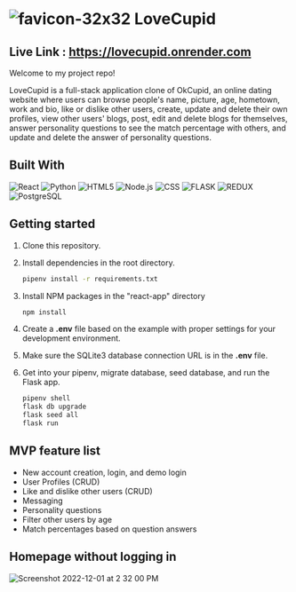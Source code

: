 # ![favicon-32x32](https://user-images.githubusercontent.com/98840063/205130192-98d58b81-ff13-428f-a337-18eb61fddf13.png)  LoveCupid

## Live Link : https://lovecupid.onrender.com

Welcome to my project repo!

LoveCupid is a full-stack application clone of OkCupid, an online dating website where users can browse people's name, picture, age, hometown, work and bio, like or dislike other users, create, update and delete their own profiles, view other users' blogs, post, edit and delete blogs for themselves, answer personality questions to see the match percentage with others, and update and delete the answer of personality questions.


## Built With
![React](https://img.shields.io/badge/React-20232A?style=for-the-badge&logo=react&logoColor=61DAFB)  ![Python](https://img.shields.io/badge/Python-FFD43B?style=for-the-badge&logo=python&logoColor=blue)   ![HTML5](https://img.shields.io/badge/HTML5-E34F26?style=for-the-badge&logo=html5&logoColor=white)    ![Node.js](https://img.shields.io/badge/Node.js-339933?style=for-the-badge&logo=nodedotjs&logoColor=white)   ![CSS](https://img.shields.io/badge/CSS3-1572B6?style=for-the-badge&logo=css3&logoColor=white)   ![FLASK](https://img.shields.io/badge/Flask-000000?style=for-the-badge&logo=flask&logoColor=white)   ![REDUX](https://img.shields.io/badge/Redux-593D88?style=for-the-badge&logo=redux&logoColor=white)   ![PostgreSQL](https://img.shields.io/badge/PostgreSQL-316192?style=for-the-badge&logo=postgresql&logoColor=white)

## Getting started

1. Clone this repository.

2. Install dependencies in the root directory.

      ```bash
      pipenv install -r requirements.txt
      ```
3. Install NPM packages in the "react-app" directory

      ```bash
      npm install
      ```
4. Create a **.env** file based on the example with proper settings for your development environment.

5. Make sure the SQLite3 database connection URL is in the **.env** file.

6. Get into your pipenv, migrate database, seed database, and run the Flask app.

   ```bash
   pipenv shell
   flask db upgrade
   flask seed all
   flask run
   ```
## MVP feature list
* New account creation, login, and demo login
* User Profiles (CRUD)
* Like and dislike other users (CRUD)
* Messaging
* Personality questions
* Filter other users by age
* Match percentages based on question answers

## Homepage without logging in
![Screenshot 2022-12-01 at 2 32 00 PM](https://user-images.githubusercontent.com/98840063/205173112-8b41c4dd-86c1-44dc-98af-82fe6ff3d14d.png)
